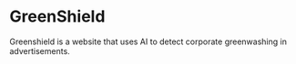 # GreenShield

Greenshield is a website that uses AI to detect corporate greenwashing in advertisements.